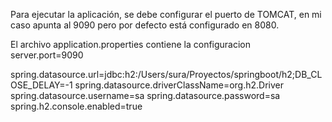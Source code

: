 Para ejecutar la aplicación, se debe configurar el puerto de TOMCAT, en mi caso apunta al 9090 pero por defecto está configurado en 8080.

El archivo application.properties contiene la configuracion
server.port=9090

spring.datasource.url=jdbc:h2:/Users/sura/Proyectos/springboot/h2;DB_CLOSE_DELAY=-1
spring.datasource.driverClassName=org.h2.Driver
spring.datasource.username=sa
spring.datasource.password=sa
spring.h2.console.enabled=true
